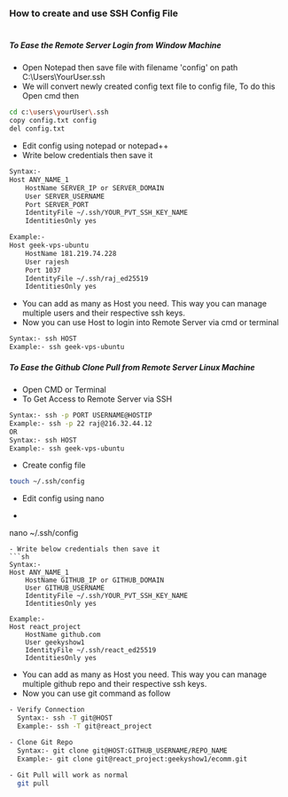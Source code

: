 ### How to create and use SSH Config File 
#
##### To Ease the Remote Server Login from Window Machine
- Open Notepad then save file with filename 'config' on path C:\Users\YourUser\.ssh
- We will convert newly created config text file to config file, To do this Open cmd then
```sh
cd c:\users\yourUser\.ssh
copy config.txt config
del config.txt
```
- Edit config using notepad or notepad++
- Write below credentials then save it
```sh
Syntax:- 
Host ANY_NAME_1
	HostName SERVER_IP or SERVER_DOMAIN
	User SERVER_USERNAME
	Port SERVER_PORT
	IdentityFile ~/.ssh/YOUR_PVT_SSH_KEY_NAME
	IdentitiesOnly yes

Example:-
Host geek-vps-ubuntu
	HostName 181.219.74.228
	User rajesh
	Port 1037
	IdentityFile ~/.ssh/raj_ed25519
	IdentitiesOnly yes
```
- You can add as many as Host you need. This way you can manage multiple users and their respective ssh keys.
- Now you can use Host to login into Remote Server via cmd or terminal
```sh
Syntax:- ssh HOST
Example:- ssh geek-vps-ubuntu
```

##### To Ease the Github Clone Pull from Remote Server Linux Machine
- Open CMD or Terminal
- To Get Access to Remote Server via SSH
```sh
Syntax:- ssh -p PORT USERNAME@HOSTIP
Example:- ssh -p 22 raj@216.32.44.12
OR
Syntax:- ssh HOST
Example:- ssh geek-vps-ubuntu 
```
- Create config file
```sh
touch ~/.ssh/config
```
- Edit config using nano
- ```sh
nano ~/.ssh/config
```
- Write below credentials then save it
```sh
Syntax:- 
Host ANY_NAME_1
	HostName GITHUB_IP or GITHUB_DOMAIN
	User GITHUB_USERNAME
	IdentityFile ~/.ssh/YOUR_PVT_SSH_KEY_NAME
	IdentitiesOnly yes

Example:-
Host react_project
	HostName github.com
	User geekyshow1
	IdentityFile ~/.ssh/react_ed25519
	IdentitiesOnly yes
```
- You can add as many as Host you need. This way you can manage multiple github repo and their respective ssh keys.
- Now you can use git command as follow
```sh
- Verify Connection
  Syntax:- ssh -T git@HOST
  Example:- ssh -T git@react_project

- Clone Git Repo
  Syntax:- git clone git@HOST:GITHUB_USERNAME/REPO_NAME
  Example:- git clone git@react_project:geekyshow1/ecomm.git
  
- Git Pull will work as normal
  git pull
  
```
